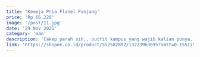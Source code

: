 ```yaml
---
title: 'Kemeja Pria Flanel Panjang'
price: 'Rp 66.220'
image: '/post/11.jpg'
date: '29 Nov 2021'
category: 'man'
description: 'Cakep parah sih,, outfit kampus yang wajib kalian punya. Materialnya didukung flanel super lembut'
link: 'https://shopee.co.id/product/552582892/13223963695?smtt=0.155175477-1638182043.9'
---
```

